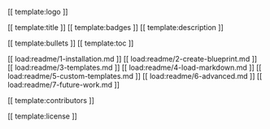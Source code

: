 [[ template:logo ]]

[[ template:title ]]
[[ template:badges ]]
[[ template:description ]]

[[ template:bullets ]]
[[ template:toc ]]

[[ load:readme/1-installation.md ]]
[[ load:readme/2-create-blueprint.md ]]
[[ load:readme/3-templates.md ]]
[[ load:readme/4-load-markdown.md ]]
[[ load:readme/5-custom-templates.md ]]
[[ load:readme/6-advanced.md ]]
[[ load:readme/7-future-work.md ]]

[[ template:contributors ]]

[[ template:license ]]